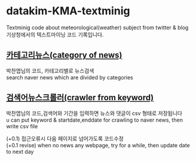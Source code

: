 # datakim-KMA-textminig
Textminig code  about meteorological(weather) subject from twitter &amp;  blog \
기상청에서의 텍스트마이닝 코드 기록입니다.


## [카테고리뉴스(category of news)](https://github.com/kim-taehee/datakim-KMA-textminig/blob/master/%EC%B9%B4%ED%85%8C%EA%B3%A0%EB%A6%AC%EB%89%B4%EC%8A%A4.R)
박찬엽님의 코드, 카테고리별로 뉴스검색 \
search naver news which are divided by categories

## [검색어뉴스크롤러(crawler from keyword)](https://github.com/kim-taehee/datakim-KMA-textminig/blob/master/%EA%B2%80%EC%83%89%EC%96%B4%EB%89%B4%EC%8A%A4%ED%81%AC%EB%A1%A4%EB%9F%AC.R)
박찬엽님의 코드,검색어와 기간을 입력하면 뉴스와 댓글이 csv 형태로 저장됩니다  \
u can put keyword & startdate,enddate for crawling to naver news, then write csv file

(+0.1) 접근오류시 다음 페이지로 넘어가도록 코드수정 \
(+0.1 revise) when no news any webpage, try for a while, then update date to next day


